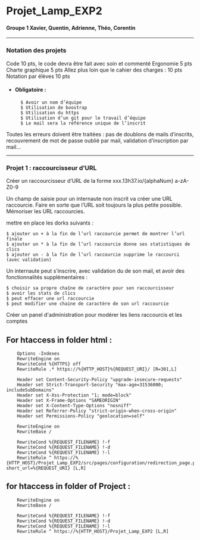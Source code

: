 # Projet_Lamp_EXP2

#### Groupe 1 Xavier, Quentin, Adrienne, Théo, Corentin

---
### Notation des projets

Code 10 pts, le code devra être fait avec soin et commenté
Ergonomie 5 pts
Charte graphique 5 pts
Allez plus loin que le cahier des charges : 10 pts
Notation par élèves 10 pts

- #### Obligatoire : 

        $ Avoir un nom d’équipe
        $ Utilisation de boostrap
        $ Utilisation du https
        $ Utilisation d’un git pour le travail d’équipe
        $ Le mail sera la référence unique de l’inscrit

Toutes les erreurs doivent être traitées : pas de doublons de mails d’inscrits, recouvrement de mot de passe oublié par mail, validation d’inscription par mail…

---
### Projet 1 : raccourcisseur d’URL

Créer un raccourcisseur d’URL de la forme xxx.13h37.io/{alphaNum} a-zA-Z0-9

Un champ de saisie pour un internaute non inscrit va créer une URL raccourcie. Faire en sorte que l’URL soit toujours la plus petite possible. Mémoriser les URL raccourcies.

mettre en place les dorks suivants :

    $ ajouter un + à la fin de l’url raccourcie permet de montrer l’url finale 
    $ ajouter un * à la fin de l’url raccourcie donne ses statistiques de clics
    $ ajouter un - à la fin de l’url raccourcie supprime le raccourci (avec validation)

Un internaute peut s’inscrire, avec validation du de son mail, et avoir des fonctionnalités supplémentaires :

    $ choisir sa propre chaîne de caractère pour son raccourcisseur
    $ avoir les stats de clics
    $ peut effacer une url raccourcie
    $ peut modifier une chaine de caractère de son url raccourcie

Créer un panel d'administration pour modérer les liens raccourcis et les comptes


## For htaccess in folder html :

        Options -Indexes
        RewriteEngine on
        RewriteCond %{HTTPS} off
        RewriteRule .* https://%{HTTP_HOST}%{REQUEST_URI}/ [R=301,L]

        Header set Content-Security-Policy "upgrade-insecure-requests"
        Header set Strict-Transport-Security "max-age=31536000; includeSubDomains"
        Header set X-Xss-Protection "1; mode=block"
        Header set X-Frame-Options "SAMEORIGIN"
        Header set X-Content-Type-Options "nosniff"
        Header set Referrer-Policy "strict-origin-when-cross-origin"
        Header set Permissions-Policy "geolocation=self"

        RewriteEngine on
        RewriteBase /

        RewriteCond %{REQUEST_FILENAME} !-f
        RewriteCond %{REQUEST_FILENAME} !-d
        RewriteCond %{REQUEST_FILENAME} !-l
        RewriteRule ^ https://%{HTTP_HOST}/Projet_Lamp_EXP2/src/pages/configuration/redirection_page.php?       short_url=%{REQUEST_URI} [L,R]
        
## for htaccess in folder of Project :

        RewriteEngine on
        RewriteBase /

        RewriteCond %{REQUEST_FILENAME} !-f
        RewriteCond %{REQUEST_FILENAME} !-d
        RewriteCond %{REQUEST_FILENAME} !-l
        RewriteRule ^ https://%{HTTP_HOST}/Projet_Lamp_EXP2 [L,R]



